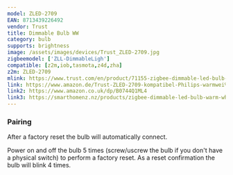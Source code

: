 ```yaml
---
model: ZLED-2709
EAN: 8713439226492
vendor: Trust
title: Dimmable Bulb WW
category: bulb
supports: brightness
image: /assets/images/devices/Trust_ZLED-2709.jpg
zigbeemodel: ['ZLL-DimmableLigh']
compatible: [z2m,iob,tasmota,z4d,zha]
z2m: ZLED-2709
mlink: https://www.trust.com/en/product/71155-zigbee-dimmable-led-bulb-zled-2709
link: https://www.amazon.de/Trust-ZLED-2709-kompatibel-Philips-warmwei%C3%9Fes/dp/B0744Q1ML4
link2: https://www.amazon.co.uk/dp/B0744Q1ML4
link3: https://smarthomenz.nz/products/zigbee-dimmable-led-bulb-warm-white
---
```

### Pairing
After a factory reset the bulb will automatically connect.

Power on and off the bulb 5 times (screw/uscrew the bulb if you don't have a physical switch)
to perform a factory reset.
As a reset confirmation the bulb will blink 4 times.
